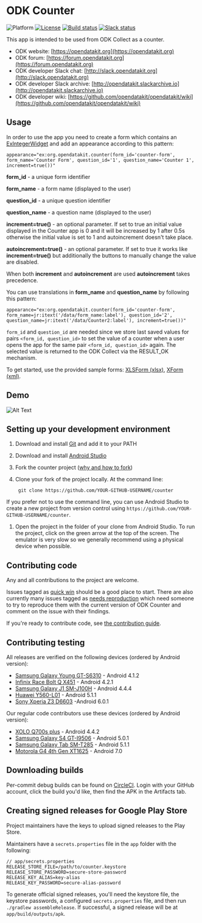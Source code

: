 # ODK Counter

![Platform](https://img.shields.io/badge/platform-Android-blue.svg)
[![License](https://img.shields.io/badge/license-Apache%202.0-blue.svg)](https://opensource.org/licenses/Apache-2.0)
[![Build status](https://circleci.com/gh/opendatakit/counter.svg?style=shield&circle-token=:circle-token)](https://circleci.com/gh/opendatakit/counter)
[![Slack status](http://slack.opendatakit.org/badge.svg)](http://slack.opendatakit.org)

This app is intended to be used from ODK Collect as a counter.

* ODK website: [https://opendatakit.org](https://opendatakit.org)
* ODK forum: [https://forum.opendatakit.org](https://forum.opendatakit.org)
* ODK developer Slack chat: [http://slack.opendatakit.org](http://slack.opendatakit.org) 
* ODK developer Slack archive: [http://opendatakit.slackarchive.io](http://opendatakit.slackarchive.io) 
* ODK developer wiki: [https://github.com/opendatakit/opendatakit/wiki](https://github.com/opendatakit/opendatakit/wiki)

## Usage

In order to use the app you need to create a form which contains an [ExIntegerWidget](https://github.com/opendatakit/collect/blob/master/collect_app/src/main/java/org/odk/collect/android/widgets/ExIntegerWidget.java) and add an appearance according to this pattern:

```
appearance="ex:org.opendatakit.counter(form_id='counter-form', form_name='Counter Form', question_id='1', question_name='Counter 1', increment=true())"
```

**form_id** - a unique form identifier

**form_name** - a form name (displayed to the user)

**question_id** - a unique question identifier

**question_name** - a question name (displayed to the user)

**increment=true()** - an optional parameter. If set to true an initial value displayed in the Counter app is 0 and it will be increased by 1 after 0.5s otherwise the initial value is set to 1 and autoincrement doesn't take place.

**autoincrement=true()** - an optional parameter. If set to true it works like **increment=true()** but additionally the buttons to manually change the value are disabled.

When both **increment** and **autoincrement** are used **autoincrement** takes precedence.

You can use translations in **form_name** and **question_name** by following this pattern:
```
appearance="ex:org.opendatakit.counter(form_id='counter-form', form_name=jr:itext('/data/form_name:label'), question_id='2', question_name=jr:itext('/data/Counter2:label'), increment=true())"
```

`form_id` and `question_id` are needed since we store last saved values for pairs `<form_id, question_id>` to set the value of a counter when a user opens the app for the same pair `<form_id, question_id>` again. The selected value is returned to the ODK Collect via the RESULT_OK mechanism.

To get started, use the provided sample forms: [XLSForm (xlsx)](https://github.com/opendatakit/counter/blob/master/docs/counter.xlsx), [XForm (xml)](https://github.com/opendatakit/counter/blob/master/docs/counter.xml).

## Demo

![Alt Text](https://github.com/opendatakit/counter/blob/master/docs/counter.gif)


## Setting up your development environment

1. Download and install [Git](https://git-scm.com/downloads) and add it to your PATH

1. Download and install [Android Studio](https://developer.android.com/studio/index.html) 

1. Fork the counter project ([why and how to fork](https://help.github.com/articles/fork-a-repo/))

1. Clone your fork of the project locally. At the command line:

        git clone https://github.com/YOUR-GITHUB-USERNAME/counter

 If you prefer not to use the command line, you can use Android Studio to create a new project from version control using `https://github.com/YOUR-GITHUB-USERNAME/counter`. 

1. Open the project in the folder of your clone from Android Studio. To run the project, click on the green arrow at the top of the screen. The emulator is very slow so we generally recommend using a physical device when possible.

## Contributing code
Any and all contributions to the project are welcome.

Issues tagged as [quick win](https://github.com/opendatakit/counter/labels/quick%20win) should be a good place to start. There are also currently many issues tagged as [needs reproduction](https://github.com/opendatakit/counter/labels/needs%20reproduction) which need someone to try to reproduce them with the current version of ODK Counter and comment on the issue with their findings.

If you're ready to contribute code, see [the contribution guide](CONTRIBUTING.md).

## Contributing testing
All releases are verified on the following devices (ordered by Android version):
* [Samsung Galaxy Young GT-S6310](http://www.gsmarena.com/samsung_galaxy_young_s6310-5280.php) - Android 4.1.2
* [Infinix Race Bolt Q X451](http://bestmobs.com/infinix-race-bolt-q-x451) - Android 4.2.1
* [Samsung Galaxy J1 SM-J100H](http://www.gsmarena.com/samsung_galaxy_j1-6907.php) - Android 4.4.4
* [Huawei Y560-L01](http://www.gsmarena.com/huawei_y560-7829.php) - Android 5.1.1
* [Sony Xperia Z3 D6603](http://www.gsmarena.com/sony_xperia_z3-6539.php) -Android 6.0.1

Our regular code contributors use these devices (ordered by Android version): 
* [XOLO Q700s plus](http://www.gsmarena.com/xolo_q700s_plus-6624.php) - Android 4.4.2
* [Samsung Galaxy S4 GT-I9506](http://www.gsmarena.com/samsung_i9506_galaxy_s4-5542.php) - Android 5.0.1
* [Samsung Galaxy Tab SM-T285](http://www.gsmarena.com/samsung_galaxy_tab_a_7_0_(2016)-7880.php) - Android 5.1.1
* [Motorola G4 4th Gen XT1625](http://www.gsmarena.com/motorola_moto_g4-8103.php) - Android 7.0

## Downloading builds
Per-commit debug builds can be found on [CircleCI](https://circleci.com/gh/opendatakit/counter). Login with your GitHub account, click the build you'd like, then find the APK in the Artifacts tab.

## Creating signed releases for Google Play Store
Project maintainers have the keys to upload signed releases to the Play Store. 

Maintainers have a `secrets.properties` file in the `app` folder with the following:
```
// app/secrets.properties
RELEASE_STORE_FILE=/path/to/counter.keystore
RELEASE_STORE_PASSWORD=secure-store-password
RELEASE_KEY_ALIAS=key-alias
RELEASE_KEY_PASSWORD=secure-alias-password
```
To generate official signed releases, you'll need the keystore file, the keystore passwords, a configured `secrets.properties` file, and then run `./gradlew assembleRelease`. If successful, a signed release will be at `app/build/outputs/apk`.
